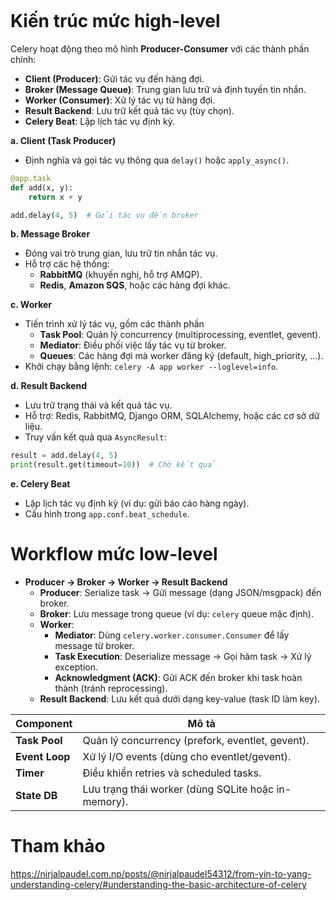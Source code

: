 ```table-of-contents
```

# Kiến trúc mức high-level

Celery hoạt động theo mô hình **Producer-Consumer** với các thành phần chính:
- **Client (Producer)**: Gửi tác vụ đến hàng đợi.
- **Broker (Message Queue)**: Trung gian lưu trữ và định tuyến tin nhắn.
- **Worker (Consumer)**: Xử lý tác vụ từ hàng đợi.
- **Result Backend**: Lưu trữ kết quả tác vụ (tùy chọn).
- **Celery Beat**: Lập lịch tác vụ định kỳ.

**a. Client (Task Producer)**
- Định nghĩa và gọi tác vụ thông qua `delay()` hoặc `apply_async()`.
```python
@app.task
def add(x, y):
    return x + y

add.delay(4, 5)  # Gửi tác vụ đến broker
```
**b. Message Broker**
- Đóng vai trò trung gian, lưu trữ tin nhắn tác vụ.
- Hỗ trợ các hệ thống:
    - **RabbitMQ** (khuyến nghị, hỗ trợ AMQP).
    - **Redis**, **Amazon SQS**, hoặc các hàng đợi khác.

**c. Worker** 
- Tiến trình xử lý tác vụ, gồm các thành phần
    - **Task Pool**: Quản lý concurrency (multiprocessing, eventlet, gevent).
    - **Mediator**: Điều phối việc lấy tác vụ từ broker.
    - **Queues**: Các hàng đợi mà worker đăng ký (default, high_priority, ...).
- Khởi chạy bằng lệnh: `celery -A app worker --loglevel=info`.
    

**d. Result Backend**
- Lưu trữ trạng thái và kết quả tác vụ.
- Hỗ trợ: Redis, RabbitMQ, Django ORM, SQLAlchemy, hoặc các cơ sở dữ liệu.
- Truy vấn kết quả qua `AsyncResult`:    
```python
result = add.delay(4, 5)
print(result.get(timeout=10))  # Chờ kết quả
```

**e. Celery Beat**
- Lập lịch tác vụ định kỳ (ví dụ: gửi báo cáo hàng ngày).
- Cấu hình trong `app.conf.beat_schedule`.

# Workflow mức low-level

- **Producer → Broker → Worker → Result Backend**
    - **Producer**: Serialize task → Gửi message (dạng JSON/msgpack) đến broker.
    - **Broker**: Lưu message trong queue (ví dụ: `celery` queue mặc định).
    - **Worker**:
        - **Mediator**: Dùng `celery.worker.consumer.Consumer` để lấy message từ broker.
        - **Task Execution**: Deserialize message → Gọi hàm task → Xử lý exception.
        - **Acknowledgment (ACK)**: Gửi ACK đến broker khi task hoàn thành (tránh reprocessing).
    - **Result Backend**: Lưu kết quả dưới dạng key-value (task ID làm key).

| Component      | Mô tả                                               |
| -------------- | --------------------------------------------------- |
| **Task Pool**  | Quản lý concurrency (prefork, eventlet, gevent).    |
| **Event Loop** | Xử lý I/O events (dùng cho eventlet/gevent).        |
| **Timer**      | Điều khiển retries và scheduled tasks.              |
| **State DB**   | Lưu trạng thái worker (dùng SQLite hoặc in-memory). |

# Tham khảo

https://nirjalpaudel.com.np/posts/@nirjalpaudel54312/from-yin-to-yang-understanding-celery/#understanding-the-basic-architecture-of-celery


